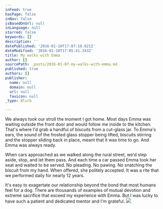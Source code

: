 ```yaml
---
inFeed: true
hasPage: false
inNav: false
isBasedOnUrl: null
inLanguage: null
starred: false
keywords: []
description: ''
datePublished: '2016-01-10T17:07:18.821Z'
dateModified: '2016-01-10T17:05:41.343Z'
title: My walks with Emma
author: []
sourcePath: _posts/2016-01-07-my-walks-with-emma.md
published: true
authors: []
publisher:
  name: null
  domain: null
  url: null
  favicon: null
_type: Blurb

---
```

We always took our stroll the moment I got home. Most days Emma was waiting outside the front door and would follow me inside to the kitchen. That's where I'd grab a handful of biscuits from a cut-glass jar. To Emma's ears, the sound of the frosted glass stopper being lifted, biscuits stirring and the stopper sliding back in place, meant that it was time to go. And Emma was always ready.

When cars approached as we walked along the rural street, we'd step aside, stop, and let them pass. And each time a car passed Emma took her seat and waited to be served. No pleading. No pawing. No snatching the biscuit from my hand. When offered, she politely accepted. It was a rite that we performed daily for nearly 12 years. 

It's easy to exagertate our relationship beyond the bond that most humans feel for a dog. There are thousands of examples of mutual devotion and extreme sacrifice that exceed my experience with Emma. But I was lucky to have such a patient and dedicated mentor and I'm grateful.
![](https://the-grid-user-content.s3-us-west-2.amazonaws.com/61d85b4d-0ed5-4921-8a35-bfd49bca74ba.jpg)